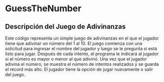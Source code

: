 # GuessTheNumber

<h2>Descripción del Juego de Adivinanzas</h2>
<p>
  Este código representa un simple juego de adivinanzas en el que el jugador tiene que adivinar un número del 1 al 10. El juego comienza con una solicitud para ingresar el nombre del jugador y luego se le pregunta si está listo para jugar. Después de cada intento, el programa le indicará al jugador si el número es mayor o menor al que adivinó. Una vez que el jugador adivina el número, se muestra el número de intentos realizados y se guarda el récord más alto. El jugador tiene la opción de jugar nuevamente o salir del juego.
</p>
